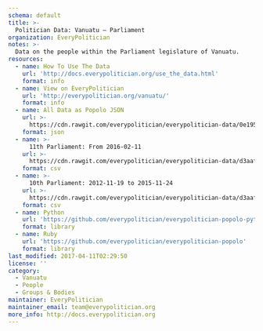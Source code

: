 ```yaml
---
schema: default
title: >-
  Politician Data: Vanuatu — Parliament
organization: EveryPolitician
notes: >-
  Data on the people within the Parliament legislature of Vanuatu.
resources:
  - name: How To Use The Data
    url: 'http://docs.everypolitician.org/use_the_data.html'
    format: info
  - name: View on EveryPolitician
    url: 'http://everypolitician.org/vanuatu/'
    format: info
  - name: All Data as Popolo JSON
    url: >-
      https://cdn.rawgit.com/everypolitician/everypolitician-data/0e195abae15223a50d503fe0f26f3264f77e3b45/data/Vanuatu/Parliament/ep-popolo-v1.0.json
    format: json
  - name: >-
      11th Parliament: From 2016-02-11
    url: >-
      https://cdn.rawgit.com/everypolitician/everypolitician-data/d3aafef46b8d454dda6997f7e3ac1ff8482ed9ae/data/Vanuatu/Parliament/term-11.csv
    format: csv
  - name: >-
      10th Parliament: 2012-11-19 to 2015-11-24
    url: >-
      https://cdn.rawgit.com/everypolitician/everypolitician-data/d3aafef46b8d454dda6997f7e3ac1ff8482ed9ae/data/Vanuatu/Parliament/term-10.csv
    format: csv
  - name: Python
    url: 'https://github.com/everypolitician/everypolitician-popolo-python'
    format: library
  - name: Ruby
    url: 'https://github.com/everypolitician/everypolitician-popolo'
    format: library
last_modified: 2017-04-11T02:29:50
license: ''
category:
  - Vanuatu
  - People
  - Groups & Bodies
maintainer: EveryPolitician
maintainer_email: team@everypolitician.org
more_info: http://docs.everypolitician.org
---
```

